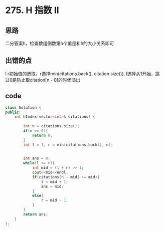 # 275. H 指数 II
## 思路
二分答案h，检查数组倒数第h个值是和h的大小关系即可
## 出错的点
l r初始值的选取，r选择min(citations.back(), citation.size()), l选择从1开始，跳过0是防止取citation[n - 0]的时候溢出
## code
```cpp
class Solution {
public:
    int hIndex(vector<int>& citations) {
        
        int n = citations.size();
        if(n == 0){
            return 0;
        }
        int l = 1, r = min(citations.back(), n);
        

        int ans = 0;
        while(l <= r){
            int mid = (l + r) >> 1;
            cout<<mid<<endl;
            if(citations[n - mid] >= mid){
                l = mid + 1;
                ans = mid;
            }
            else{
                r = mid - 1;
            }
        }
        return ans;
    }
};
```